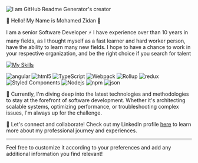 ![I am GitHub Readme Generator's creator](https://arturssmirnovs.github.io/github-profile-readme-generator/images/banner.png)

👋 Hello! My Name is Mohamed Zidan 👋

I am a senior Software Developer ⚡ I have experience over than 10 years in many fields, as I thought myself as a fast learner and hard worker person, have the ability to learn many new fields.
I hope to have a chance to work in your respective organization, and be the right choice if you search for talent

[![My Skills](https://skillicons.dev/icons?i=js,html,css,java,angular,jsp,mysql,oracle)](https://eg.linkedin.com/in/mohamed-zidan-96912457)


<img alt="angular" src="https://img.shields.io/badge/-Angular-DD0031?style=flat-square&amp;logo=angular&amp;logoColor=white" style="max-width: 100%;"> <img alt="html5" src="https://img.shields.io/badge/-HTML5-E34F26?style=flat-square&amp;logo=html5&amp;logoColor=white" style="max-width: 100%;"> <img alt="TypeScript" src="https://img.shields.io/badge/-TypeScript-007ACC?style=flat-square&amp;logo=typescript&amp;logoColor=white" style="max-width: 100%;"> <img alt="Webpack" src="https://img.shields.io/badge/-Webpack-8DD6F9?style=flat-square&amp;logo=webpack&amp;logoColor=white" style="max-width: 100%;"> <img alt="Rollup" src="https://img.shields.io/badge/-Rollup-EC4A3F?style=flat-square&amp;logo=rollup.js&amp;logoColor=white" style="max-width: 100%;"> <img alt="redux" src="https://img.shields.io/badge/-Redux-764ABC?style=flat-square&amp;logo=redux&amp;logoColor=white" style="max-width: 100%;"> <img alt="Styled Components" src="https://img.shields.io/badge/-Styled_Components-db7092?style=flat-square&amp;logo=styled-components&amp;logoColor=white" style="max-width: 100%;">  <img alt="Nodejs" src="https://img.shields.io/badge/-Nodejs-43853d?style=flat-square&amp;logo=Node.js&amp;logoColor=white" style="max-width: 100%;"> 
<img alt="npm" src="https://img.shields.io/badge/-NPM-CB3837?style=flat-square&amp;logo=npm&amp;logoColor=white" style="max-width: 100%;"> 
<img alt="json" src="https://img.shields.io/badge/json-5E5C5C?style=flat-square&logo=json&logoColor=white" style="max-width: 100%;">



🚀 Currently, I'm diving deep into the latest technologies and methodologies to stay at the forefront of software development. Whether it's architecting scalable systems, optimizing performance, or troubleshooting complex issues, I'm always up for the challenge.

🌟 Let's connect and collaborate! Check out my LinkedIn profile [here](https://eg.linkedin.com/in/mohamed-zidan-96912457) to learn more about my professional journey and experiences.

---

Feel free to customize it according to your preferences and add any additional information you find relevant!

<!--
**esmart-mzidan/esmart-mzidan** is a ✨ _special_ ✨ repository because its `README.md` (this file) appears on your GitHub profile.

Here are some ideas to get you started:

- 🔭 I’m currently working on ...
- 🌱 I’m currently learning ...
- 👯 I’m looking to collaborate on ...
- 🤔 I’m looking for help with ...
- 💬 Ask me about ...
- 📫 How to reach me: ...
- 😄 Pronouns: ...
- ⚡ Fun fact: ...
-->
